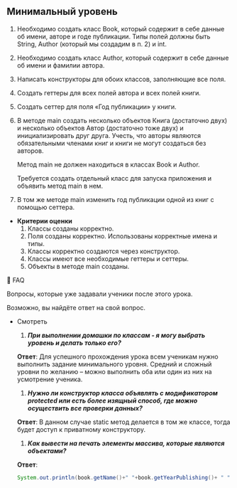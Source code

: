 ## Минимальный **уровень**

1. Необходимо создать класс Book, который содержит в себе данные об имени, авторе и годе публикации. Типы полей должны быть String, Author (который мы создадим  в п. 2) и int.
2. Необходимо создать класс Author, который содержит в себе данные об имени и фамилии автора.
3. Написать конструкторы для обоих классов, заполняющие все поля.
4. Создать геттеры для всех полей автора и всех полей книги.
5. Создать сеттер для поля «Год публикации» у книги.
6. В методе main создать несколько объектов Книга (достаточно двух) и несколько объектов Автор (достаточно тоже двух) и инициализировать друг друга. Учесть, что авторы являются обязательными членами книг и книги не могут создаться без авторов.

   Метод main не должен находиться в классах Book и Author.

   Требуется создать отдельный класс для запуска приложения и объявить метод main в нем.

7. В том же методе main изменить год публикации одной из книг с помощью сеттера.
- **Критерии оценки**
  1. Классы созданы корректно.
  2. Поля созданы корректно. Использованы корректные имена и типы.
  3. Классы корректно создаются через конструктор.
  4. Классы имеют все необходимые геттеры и сеттеры.
  5. Объекты в методе main созданы.

🐝 FAQ

Вопросы, которые уже задавали ученики после этого урока.

Возможно, вы найдёте ответ на свой вопрос.

- Смотреть
  1. ***При выполнении домашки по классам - я могу выбрать уровень и делать только его?***

  **Ответ**:  Для успешного прохождения урока всем ученикам нужно выполнить задание минимального уровня. Средний и сложный уровни по желанию – можно выполнить оба или один из них на усмотрение ученика.

  1. ***Нужно ли конструктор класса объявлять с модификатором protected или есть более изящный способ, где можно осуществить все проверки данных?***

  **Ответ**: В данном случае static метод делается в том же классе, тогда будет доступ к приватному конструктору.

  1. ***Как вывести на печать элементы массива, которые являются объектами?***

  **Ответ**:

    ```java
    System.out.println(book.getName()+" "+book.getYearPublishing()+ " " +book.getAuthorName());
    ```